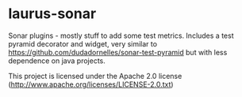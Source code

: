 laurus-sonar
============

Sonar plugins - mostly stuff to add some test metrics.  Includes a test pyramid decorator and widget, very similar to https://github.com/dudadornelles/sonar-test-pyramid but with less dependence on java projects.


This project is licensed under the Apache 2.0 license (http://www.apache.org/licenses/LICENSE-2.0.txt)